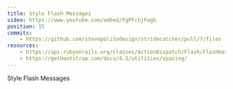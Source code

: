 ```yaml
---
title: Style Flash Messages
video: https://www.youtube.com/embed/FgPFchjFogk
position: 15
commits:
    - https://github.com/stevepolitodesign/stridecatcher/pull/7/files
resources:
    - https://api.rubyonrails.org/classes/ActionDispatch/Flash/FlashHash.html#method-i-each
    - https://getbootstrap.com/docs/4.5/utilities/spacing/
---
```

Style Flash Messages